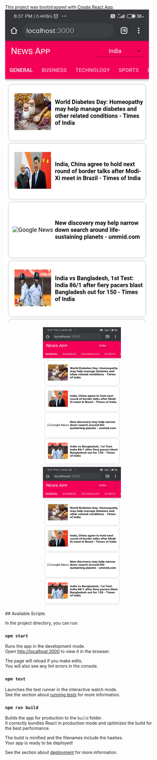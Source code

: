 This project was bootstrapped with [Create React App](https://github.com/facebook/create-react-app).
![alt text](https://raw.githubusercontent.com/samik966/News-App-ReactJS/master/Screen1.jpg)
<p align="center">
  <img src="https://raw.githubusercontent.com/samik966/News-App-ReactJS/master/Screen1.jpg" width="256" height="455">
  <img src="https://raw.githubusercontent.com/samik966/News-App-ReactJS/master/Screen1.jpg" width="256" height="455">
</p>
## Available Scripts

In the project directory, you can run:

### `npm start`

Runs the app in the development mode.<br />
Open [http://localhost:3000](http://localhost:3000) to view it in the browser.

The page will reload if you make edits.<br />
You will also see any lint errors in the console.

### `npm test`

Launches the test runner in the interactive watch mode.<br />
See the section about [running tests](https://facebook.github.io/create-react-app/docs/running-tests) for more information.

### `npm run build`

Builds the app for production to the `build` folder.<br />
It correctly bundles React in production mode and optimizes the build for the best performance.

The build is minified and the filenames include the hashes.<br />
Your app is ready to be deployed!

See the section about [deployment](https://facebook.github.io/create-react-app/docs/deployment) for more information.

 

